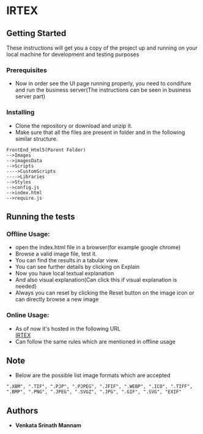 # IRTEX

## Getting Started

These instructions will get you a copy of the project up and running on your local machine for development and testing purposes


### Prerequisites

* Now in order see the UI page running properly, you need to condifure and run the business server(The instructions can be seen in business server part)  

### Installing

* Clone the repository or download and unzip it.    
* Make sure that all the files are present in folder and in the following similar structure.  

```
FrontEnd_Html5(Parent Folder)
-->Images  
-->imagesData  
-->Scripts  
---->CustomScripts
---->Libraries
-->Styles  
-->config.js  
-->index.html  
-->require.js  
```

## Running the tests

### Offline Usage:

* open the index.html file in a browser(for example google chrome)
* Browse a valid image file, test it. 
* You can find the results in a tabular view.
* You can see further details by clicking on Explain
* Now you have local textual explanation
* And also visual explanation(Can click this if visual explanation is needed)
* Always you can reset by clicking the Reset button on the image icon or can directly browse a new image

### Online Usage:

* As of now it's hosted in the following URL  
[IRTEX](https://irtex.azurewebsites.net/) 
* Can follow the same rules which are mentioned in offline usage


## Note

* Below are the possible list image formats which are accepted

```
".XBM", ".TIF", ".PJP", ".PJPEG", ".JFIF", ".WEBP", ".ICO", ".TIFF", ".BMP", ".PNG", ".JPEG", ".SVGZ", ".JPG", ".GIF", ".SVG", "EXIF"
```

## Authors

* **Venkata Srinath Mannam**

